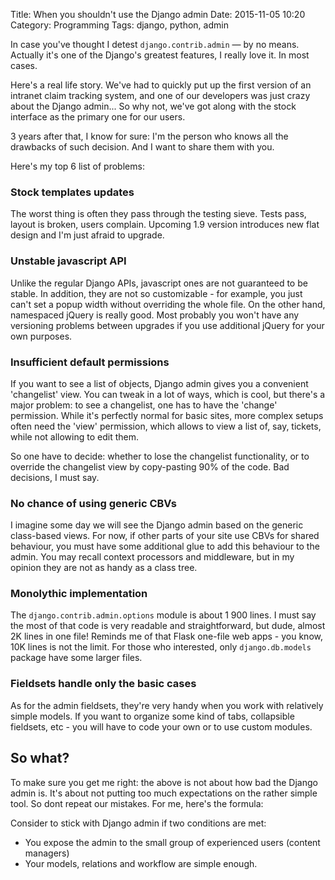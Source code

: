 Title: When you shouldn't use the Django admin
Date: 2015-11-05 10:20
Category: Programming
Tags: django, python, admin


In case you've thought I detest `django.contrib.admin` &mdash; by no means.
Actually it's one of the Django's greatest features, I really love it. In most
cases.

Here's a real life story. We've had to quickly put up the first version of an
intranet claim tracking system, and one of our developers was just crazy about
the Django admin... So why not, we've got along with the stock interface as the
primary one for our users.

3 years after that, I know for sure: I'm the person who knows all the drawbacks
of such decision. And I want to share them with you.

Here's my top 6 list of problems:

### Stock templates updates

The worst thing is often they pass through the testing sieve. Tests pass,
layout is broken, users complain. Upcoming 1.9 version introduces new flat
design and I'm just afraid to upgrade.

### Unstable javascript API

Unlike the regular Django APIs, javascript ones are not guaranteed to be
stable. In addition, they are not so customizable - for example, you just can't
set a popup width without overriding the whole file.  On the other hand,
namespaced jQuery is really good. Most probably you won't have any versioning
problems between upgrades if you use additional jQuery for your own purposes.

### Insufficient default permissions

If you want to see a list of objects, Django admin gives you a convenient
'changelist' view. You can tweak in a lot of ways, which is cool, but there's a
major problem: to see a changelist, one has to have the 'change' permission.
While it's perfectly normal for basic sites, more complex setups often need the
'view' permission, which allows to view a list of, say, tickets, while not
allowing to edit them.

So one have to decide: whether to lose the changelist functionality, or to
override the changelist view by copy-pasting 90% of the code. Bad decisions, I
must say.

### No chance of using generic CBVs

I imagine some day we will see the Django admin based on the generic
class-based views. For now, if other parts of your site use CBVs for shared
behaviour, you must have some additional glue to add this behaviour to the
admin. You may recall context processors and middleware, but in my opinion
they are not as handy as a class tree.

### Monolythic implementation

The `django.contrib.admin.options` module is about 1 900 lines. I must say
the most of that code is very readable and straightforward, but dude, almost 2K
lines in one file! Reminds me of that Flask one-file web apps - you know, 10K
lines is not the limit. For those who interested, only `django.db.models`
package have some larger files.

### Fieldsets handle only the basic cases

As for the admin fieldsets, they're very handy when you work with relatively
simple models. If you want to organize some kind of tabs, collapsible
fieldsets, etc - you will have to code your own or to use custom modules.

## So what?

To make sure you get me right: the above is not about how bad the Django admin
is. It's about not putting too much expectations on the rather simple tool. So
dont repeat our mistakes. For me, here's the formula:

Consider to stick with Django admin if two conditions are met:

* You expose the admin to the small group of experienced users (content managers)
* Your models, relations and workflow are simple enough.
